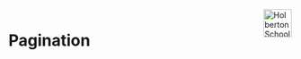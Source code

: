 <img  height="50px" align="right" src="https://apply.holbertonschool.com/holberton-logo.png" alt="Holberton School logo">

# Pagination
